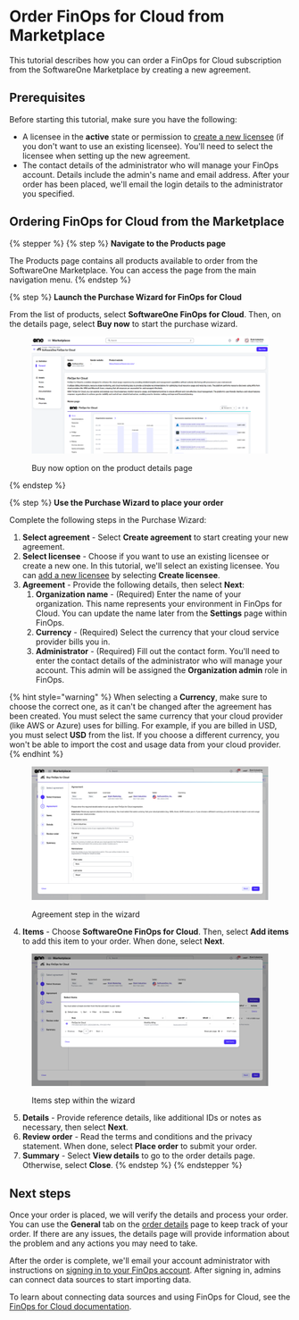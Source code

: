 # Order FinOps for Cloud from Marketplace

This tutorial describes how you can order a FinOps for Cloud subscription from the SoftwareOne Marketplace by creating a new agreement.&#x20;

## Prerequisites <a href="#howtoorderamicrosoft365subscriptionforanexistingmicrosofttenant-prerequisites" id="howtoorderamicrosoft365subscriptionforanexistingmicrosofttenant-prerequisites"></a>

Before starting this tutorial, make sure you have the following:

* A licensee in the **active** state or permission to [create a new licensee](https://docs.platform.softwareone.com/modules-and-features/settings/licensees/create-licensees) (if you don't want to use an existing licensee). You'll need to select the licensee when setting up the new agreement.
* The contact details of the administrator who will manage your FinOps account. Details include the admin's name and email address. After your order has been placed, we'll email the login details to the administrator you specified.&#x20;

## Ordering FinOps for Cloud from the Marketplace

{% stepper %}
{% step %}
**Navigate to the Products page**

The Products page contains all products available to order from the SoftwareOne Marketplace. You can access the page from the main navigation menu.
{% endstep %}

{% step %}
**Launch the Purchase Wizard for FinOps for Cloud**

From the list of products, select **SoftwareOne FinOps for Cloud**. Then, on the details page, select **Buy now** to start the purchase wizard.

<figure><img src="../../.gitbook/assets/image (1) (2).png" alt=""><figcaption><p>Buy now option on the product details page</p></figcaption></figure>
{% endstep %}

{% step %}
**Use the Purchase Wizard to place your order**

Complete the following steps in the Purchase Wizard:

1. **Select agreement** - Select **Create agreement** to start creating your new agreement.
2. **Select licensee** - Choose if you want to use an existing licensee or create a new one. In this tutorial, we'll select an existing licensee. You can [add a new licensee](../../modules-and-features/settings/licensees/create-licensees.md) by selecting **Create licensee**.
3. **Agreement** - Provide the following details, then select **Next**:
   1. **Organization name** - (Required) Enter the name of your organization. This name represents your environment in FinOps for Cloud. You can update the name later from the **Settings** page within FinOps.&#x20;
   2. **Currency** - (Required) Select the currency that your cloud service provider bills you in.&#x20;
   3. **Administrator** - (Required) Fill out the contact form. You'll need to enter the contact details of the administrator who will manage your account. This admin will be assigned the **Organization admin** role in FinOps.

{% hint style="warning" %}
When selecting a **Currency**, make sure to choose the correct one, as it can't be changed after the agreement has been created. You must select the same currency that your cloud provider (like AWS or Azure) uses for billing. For example, if you are billed in USD, you must select **USD** from the list. If you choose a different currency, you won't be able to import the cost and usage data from your cloud provider.
{% endhint %}

<figure><img src="../../.gitbook/assets/FFC_parameters.png" alt=""><figcaption><p>Agreement step in the wizard</p></figcaption></figure>

4. **Items** - Choose **SoftwareOne FinOps for Cloud**. Then, select **Add items** to add this item to your order. When done, select **Next**.

<figure><img src="../../.gitbook/assets/FFC_items.png" alt=""><figcaption><p>Items step within the wizard</p></figcaption></figure>

5. **Details** - Provide reference details, like additional IDs or notes as necessary, then select **Next**.
6. **Review order** - Read the terms and conditions and the privacy statement. When done, select **Place order** to submit your order.
7. **Summary** - Select **View details** to go to the order details page. Otherwise, select **Close**.
{% endstep %}
{% endstepper %}

## Next steps

Once your order is placed, we will verify the details and process your order. You can use the **General** tab on the [order details](../../modules-and-features/marketplace/orders/#subscription-details) page to keep track of your order. If there are any issues, the details page will provide information about the problem and any actions you may need to take.

After the order is complete, we'll email your account administrator with instructions on [signing in to your FinOps account](https://portal.finops.softwareone.com/). After signing in, admins can connect data sources to start importing data.&#x20;

To learn about connecting data sources and using FinOps for Cloud, see the [FinOps for Cloud documentation](https://docs.finops.softwareone.com/).
